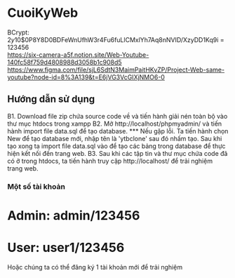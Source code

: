 # CuoiKyWeb
BCrypt: $2y$10$0P8Y8D0BDFeWnUfhW3r4Fu6fuLlCMxlYh7Aq8nNVID/XzyDD1Kq9i = 123456 <br>
https://six-camera-a5f.notion.site/Web-Youtube-140fc58f759d4808988d3058b1c908d5<br>
https://www.figma.com/file/sjL6SdtN3MaimPaitHKvZP/Project-Web-same-youtube?node-id=8%3A139&t=E6jVG3VcGIXjNMO6-0<br>

## Hướng dẫn sử dụng
B1. Download file zip chứa source code về và tiến hành giải nén toàn bộ vào thư mục htdocs trong xampp
B2. Mở http://localhost/phpmyadmin/ và tiến hành import file data.sql để tạo database.
    *** Nếu gặp lỗi. Ta tiến hành chọn New để tạo database mới, nhập tên là 'ytbclone' sau đó nhấm tạo. Sau khi tạo xong ta import file data.sql vào để tạo các bảng trong database để thực hiện kết nối đến trang web.
B3. Sau khi các tập tin và thư mục chứa code đã có ở trong htdocs, ta tiến hành truy cập http://localhost/ để trải nghiệm trang web.


### Một số tài khoản
# Admin: admin/123456
# User: user1/123456

Hoặc chúng ta có thể đăng ký 1 tài khoản mới để trải nghiệm
